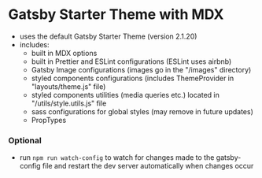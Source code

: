 # Gatsby Starter Theme with MDX
- uses the default Gatsby Starter Theme (version 2.1.20)
- includes:
  - built in MDX options
  - built in Prettier and ESLint configurations (ESLint uses airbnb)
  - Gatsby Image configurations (images go in the "/images" directory)
  - styled components configurations (includes ThemeProvider in "layouts/theme.js" file)
  - styled components utilities (media queries etc.) located in "/utils/style.utils.js" file
  - sass configurations for global styles (may remove in future updates)
  - PropTypes

### Optional
- run `npm run watch-config` to watch for changes made to the gatsby-config file and restart the dev server automatically when changes occur